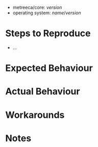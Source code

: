 
- metreeca/core: _version_ 
- operating system: _name_/_version_

# Steps to Reproduce

- …

# Expected Behaviour

# Actual Behaviour

# Workarounds

# Notes
